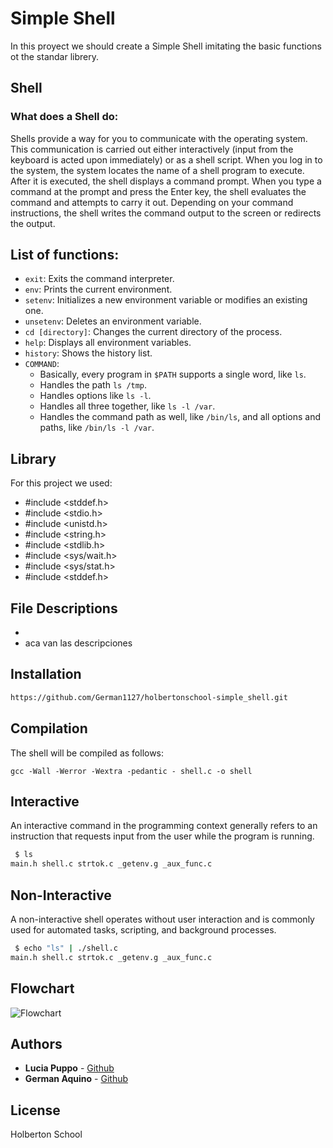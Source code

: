 # Simple Shell
In this proyect we should create a Simple Shell imitating the basic functions ot the standar librery.
## Shell
### What does a Shell do:
Shells provide a way for you to communicate with the operating system. This communication is carried out either interactively (input from the keyboard is acted upon immediately) or as a shell script.
When you log in to the system, the system locates the name of a shell program to execute. After it is executed, the shell displays a command prompt. When you type a command at the prompt and press the Enter key, the shell evaluates the command and attempts to carry it out. Depending on your command instructions, the shell writes the command output to the screen or redirects the output.
## List of functions:
- `exit`: Exits the command interpreter.
- `env`: Prints the current environment.
- `setenv`: Initializes a new environment variable or modifies an existing one.
- `unsetenv`: Deletes an environment variable.
- `cd [directory]`: Changes the current directory of the process.
- `help`: Displays all environment variables.
- `history`: Shows the history list.
- `COMMAND`:
  - Basically, every program in `$PATH` supports a single word, like `ls`.
  - Handles the path `ls /tmp`.
  - Handles options like `ls -l`.
  - Handles all three together, like `ls -l /var`.
  - Handles the command path as well, like `/bin/ls`, and all options and paths, like `/bin/ls -l /var`.
## Library
For this project we used:
- #include <stddef.h>
- #include <stdio.h>
- #include <unistd.h>
- #include <string.h>
- #include <stdlib.h>
- #include <sys/wait.h>
- #include <sys/stat.h>
- #include <stddef.h>
## File Descriptions
-
- aca van las descripciones

## Installation
```bash
https://github.com/German1127/holbertonschool-simple_shell.git
```
## Compilation
The shell will be compiled as follows:
```
gcc -Wall -Werror -Wextra -pedantic - shell.c -o shell
```
## Interactive
An interactive command in the programming context generally refers to an instruction that requests input from the user while the program is running.
```bash
 $ ls
main.h shell.c strtok.c _getenv.g _aux_func.c
```
## Non-Interactive
A non-interactive shell operates without user interaction and is commonly used for automated tasks, scripting, and background processes.
```bash
 $ echo "ls" | ./shell.c
main.h shell.c strtok.c _getenv.g _aux_func.c
```
## Flowchart
 <img src="https://i.ibb.co/cvDJQ3m/IMG-20230815-WA0002.jpg" alt="Flowchart" border="0">
 
## Authors
* **Lucia Puppo** - [Github](https://github.com/LuciaPuppo897)
* **German Aquino** - [Github](https://github.com/German1127)

## License
Holberton School

